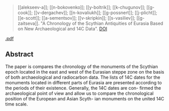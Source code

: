 > [[alekseev-a]]; [[n-bokovenko]]; [[y-boltrik]]; [[k-chugunov]]; [[g-cook]]; [[v-dergachev]]; [[n-kovaliukh]]; [[g-possnert]]; [[j-plicht]]; [[e-scott]]; [[a-sementsov]]; [[v-skripkin]]; [[s-vasiliev]]; [[g-zaitseva]]. "A Chronology of the Scythian Antiquities of Eurasia Based on New Archaeological and 14C Data". [DOI](https://doi.org/10.1017/S0033822200041746)


[.pdf](a-alekseev-et-al2011.pdf)


## Abstract
The paper is compares the chronology of the monuments of the Scythian epoch located in the east and west of the Eurasian steppe zone on the basis of both archaeological and radiocarbon data. The lists of 14C dates for the monuments located in different parts of Eurasia are presented according to the periods of their existence. Generally, the 14C dates are con- firmed the archaeological point of view and allow us to compare the chronological position of the European and Asian Scyth- ian monuments on the united 14C time scale.